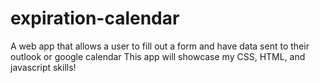 # expiration-calendar
A web app that allows a user to fill out a form and have data sent to their outlook or google calendar
This app will showcase my CSS, HTML, and javascript skills!
